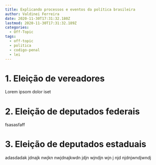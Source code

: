```yaml
---
title: Explicando processos e eventos da política brasileira
author: Valdinei Ferreira
date: 2020-11-30T17:31:32.180Z
lastmod: 2020-11-30T17:31:32.189Z
categories:
  - Off-Topic
tags:
  - off-topic
  - politica
  - codigo-penal
  - lei
---
```

# 1. Eleição de vereadores

Lorem ipsom dolor iset

# 2. Eleição de deputados federais

fsasasfaff

# 3. Eleição de deputados estaduais

adasdadak jdnajk nwjkn nwjdnajkwdn jdjn wjndjn wjn j njd njdnjwndjwndj